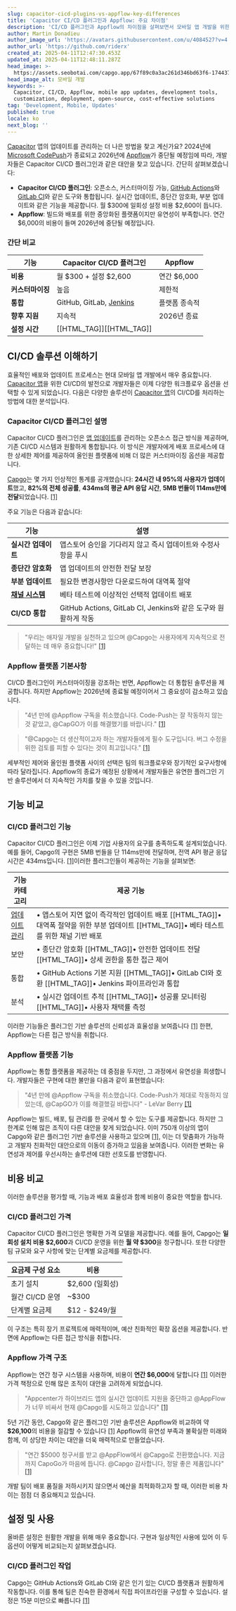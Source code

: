 ```yaml
---
slug: capacitor-cicd-plugins-vs-appflow-key-differences
title: 'Capacitor CI/CD 플러그인과 Appflow: 주요 차이점'
description: 'CI/CD 플러그인과 Appflow의 차이점을 살펴보면서 모바일 앱 개발을 위한 비용, 커스터마이징, 그리고 앞으로의 지원 등을 알아보세요.'
author: Martin Donadieu
author_image_url: 'https://avatars.githubusercontent.com/u/4084527?v=4'
author_url: 'https://github.com/riderx'
created_at: 2025-04-11T12:47:30.453Z
updated_at: 2025-04-11T12:48:11.287Z
head_image: >-
  https://assets.seobotai.com/capgo.app/67f89c0a3ac261d346bd63f6-1744375691287.jpg
head_image_alt: 모바일 개발
keywords: >-
  Capacitor, CI/CD, Appflow, mobile app updates, development tools,
  customization, deployment, open-source, cost-effective solutions
tag: 'Development, Mobile, Updates'
published: true
locale: ko
next_blog: ''
---
```


[Capacitor](https://capacitorjs.com/) 앱의 업데이트를 관리하는 더 나은 방법을 찾고 계신가요? 2024년에 [Microsoft CodePush](https://learnmicrosoftcom/en-us/appcenter/distribution/codepush/)가 종료되고 2026년에 [Appflow](https://ionicio/appflow/)가 중단될 예정임에 따라, 개발자들은 Capacitor CI/CD 플러그인과 같은 대안을 찾고 있습니다. 간단히 살펴보겠습니다:

-   **Capacitor CI/CD 플러그인**: 오픈소스, 커스터마이징 가능, [GitHub Actions](https://docsgithubcom/actions)와 [GitLab CI](https://docsgitlabcom/ee/ci/)와 같은 도구와 통합됩니다. 실시간 업데이트, 종단간 암호화, 부분 업데이트와 같은 기능을 제공합니다. 월 $300에 일회성 설정 비용 $2,600이 듭니다.
-   **Appflow**: 빌드와 배포를 위한 중앙화된 플랫폼이지만 유연성이 부족합니다. 연간 $6,000의 비용이 들며 2026년에 중단될 예정입니다.

### 간단 비교

| 기능 | Capacitor CI/CD 플러그인 | Appflow |
| --- | --- | --- |
| **비용** | 월 $300 + 설정 $2,600 | 연간 $6,000 |
| **커스터마이징** | 높음 | 제한적 |
| **통합** | GitHub, GitLab, [Jenkins](https://wwwjenkinsio/) | 플랫폼 종속적 |
| **향후 지원** | 지속적 | 2026년 종료 |
| **설정 시간** | [[HTML_TAG]][[HTML_TAG]]

## CI/CD 솔루션 이해하기

효율적인 배포와 업데이트 프로세스는 현대 모바일 앱 개발에서 매우 중요합니다. [Capacitor 앱](https://capgo.app/blog/capacitor-comprehensive-guide/)을 위한 CI/CD의 발전으로 개발자들은 이제 다양한 워크플로우 옵션을 선택할 수 있게 되었습니다. 다음은 다양한 솔루션이 [Capacitor 앱](https://capgo.app/blog/capacitor-comprehensive-guide/)의 CI/CD를 처리하는 방법에 대한 분석입니다.

### Capacitor CI/CD 플러그인 설명

Capacitor CI/CD 플러그인은 [앱 업데이트](https://capgo.app/plugins/capacitor-updater/)를 관리하는 오픈소스 접근 방식을 제공하며, 기존 CI/CD 시스템과 원활하게 통합됩니다. 이 방식은 개발자에게 배포 프로세스에 대한 상세한 제어를 제공하여 올인원 플랫폼에 비해 더 많은 커스터마이징 옵션을 제공합니다.

[Capgo](https://capgo.app/)는 몇 가지 인상적인 통계를 공개했습니다: **24시간 내 95%의 사용자가 업데이트**했고, **82%의 전체 성공률**, **434ms의 평균 API 응답 시간**, **5MB 번들이 114ms만에 전달**되었습니다. [\[1\]](https://capgo.app/)

주요 기능은 다음과 같습니다:

| 기능 | 설명 |
| --- | --- |
| **실시간 업데이트** | 앱스토어 승인을 기다리지 않고 즉시 업데이트와 수정사항을 푸시 |
| **종단간 암호화** | 앱 업데이트의 안전한 전달 보장 |
| **부분 업데이트** | 필요한 변경사항만 다운로드하여 대역폭 절약 |
| **[채널 시스템](https://capgo.app/docs/plugin/cloud-mode/channel-system/)** | 베타 테스트에 이상적인 선택적 업데이트 배포 |
| **CI/CD 통합** | GitHub Actions, GitLab CI, Jenkins와 같은 도구와 원활하게 작동 |

> "우리는 애자일 개발을 실천하고 있으며 @Capgo는 사용자에게 지속적으로 전달하는 데 매우 중요합니다!" [\[1\]](https://capgo.app/)

### Appflow 플랫폼 기본사항

CI/CD 플러그인이 커스터마이징을 강조하는 반면, Appflow는 더 통합된 솔루션을 제공합니다. 하지만 Appflow는 2026년에 종료될 예정이어서 그 중요성이 감소하고 있습니다.

> "4년 만에 @Appflow 구독을 취소했습니다. Code-Push는 잘 작동하지 않는 것 같았고, @CapGO가 이를 해결했기를 바랍니다." [\[1\]](https://capgo.app/)

> "@Capgo는 더 생산적이고자 하는 개발자들에게 필수 도구입니다. 버그 수정을 위한 검토를 피할 수 있다는 것이 최고입니다." [\[1\]](https://capgo.app/)

세부적인 제어와 올인원 플랫폼 사이의 선택은 팀의 워크플로우와 장기적인 요구사항에 따라 달라집니다. Appflow의 종료가 예정된 상황에서 개발자들은 유연한 플러그인 기반 솔루션에서 더 지속적인 가치를 찾을 수 있을 것입니다.

## 기능 비교

### CI/CD 플러그인 기능

Capacitor CI/CD 플러그인은 이제 기업 사용자의 요구를 충족하도록 설계되었습니다. 예를 들어, Capgo의 구현은 5MB 번들을 단 114ms만에 전달하며, 전역 API 평균 응답 시간은 434ms입니다. [\[1\]](https://capgo.app/)이러한 플러그인들이 제공하는 기능을 살펴보면:

| 기능 카테고리 | 제공 기능 |
| --- | --- |
| [업데이트 관리](https://capgo.app/docs/plugin/cloud-mode/manual-update/) | • 앱스토어 지연 없이 즉각적인 업데이트 배포  [[HTML_TAG]]• 대역폭 절약을 위한 부분 업데이트  [[HTML_TAG]]• 베타 테스트를 위한 채널 기반 배포 |
| 보안 | • 종단간 암호화  [[HTML_TAG]]• 안전한 업데이트 전달  [[HTML_TAG]]• 상세 권한을 통한 접근 제어 |
| 통합 | • GitHub Actions 기본 지원  [[HTML_TAG]]• GitLab CI와 호환  [[HTML_TAG]]• Jenkins 파이프라인과 통합 |
| 분석 | • 실시간 업데이트 추적  [[HTML_TAG]]• 성공률 모니터링  [[HTML_TAG]]• 사용자 채택률 측정 |

이러한 기능들은 플러그인 기반 솔루션의 신뢰성과 효율성을 보여줍니다 [\[1\]](https://capgo.app/) 한편, Appflow는 다른 접근 방식을 취합니다.

### Appflow 플랫폼 기능

Appflow는 통합 플랫폼을 제공하는 데 중점을 두지만, 그 과정에서 유연성을 희생합니다. 개발자들은 구현에 대한 불만을 다음과 같이 표현했습니다:

> "4년 만에 @Appflow 구독을 취소했습니다. Code-Push가 제대로 작동하지 않았는데, @CapGO가 이를 해결했길 바랍니다" - LeVar Berry [\[1\]](https://capgo.app/)

Appflow는 빌드, 배포, 팀 관리를 한 곳에서 할 수 있는 도구를 제공합니다. 하지만 그 한계로 인해 많은 조직이 다른 대안을 찾게 되었습니다. 이미 750개 이상의 앱이 Capgo와 같은 플러그인 기반 솔루션을 사용하고 있으며 [\[1\]](https://capgo.app/), 이는 더 맞춤화가 가능하고 개발자 친화적인 대안으로의 이동이 증가하고 있음을 보여줍니다. 이러한 변화는 유연성과 제어를 우선시하는 솔루션에 대한 선호도를 반영합니다.

## 비용 비교

이러한 솔루션을 평가할 때, 기능과 배포 효율성과 함께 비용이 중요한 역할을 합니다.

### CI/CD 플러그인 가격

Capacitor CI/CD 플러그인은 명확한 가격 모델을 제공합니다. 예를 들어, Capgo는 **일회성 설치 비용 $2,600**과 CI/CD 운영을 위한 **월 약 $300**을 청구합니다. 또한 다양한 팀 규모와 요구 사항에 맞는 단계별 요금제를 제공합니다.

| 요금제 구성 요소 | 비용 |
| --- | --- |
| 초기 설치 | $2,600 (일회성) |
| 월간 CI/CD 운영 | ~$300 |
| 단계별 요금제 | $12 - $249/월 |

이 구조는 특히 장기 프로젝트에 매력적이며, 예산 친화적인 확장 옵션을 제공합니다. 반면에 Appflow는 다른 접근 방식을 취합니다.

### Appflow 가격 구조

Appflow는 연간 청구 시스템을 사용하며, 비용이 **연간 $6,000**에 달합니다 [\[1\]](https://capgo.app/) 이러한 가격 책정으로 인해 많은 조직이 대안을 고려하게 되었습니다.

> "Appcenter가 하이브리드 앱의 실시간 업데이트 지원을 중단하고 @AppFlow가 너무 비싸서 현재 @Capgo를 시도하고 있습니다" [\[1\]](https://capgo.app/)

5년 기간 동안, Capgo와 같은 플러그인 기반 솔루션은 Appflow와 비교하여 약 **$26,100**의 비용을 절감할 수 있습니다 [\[1\]](https://capgo.app/) Appflow의 유연성 부족과 불확실한 미래와 함께, 이 상당한 차이는 대안을 더욱 매력적으로 만들었습니다.

> "연간 $5000 청구서를 받고 @AppFlow에서 @Capgo로 전환했습니다. 지금까지 CapoGo가 마음에 듭니다. @Capgo 감사합니다, 정말 좋은 제품입니다" [\[1\]](https://capgo.app/)

개발 팀이 배포 품질을 저하시키지 않으면서 예산을 최적화하고자 할 때, 이러한 비용 차이는 점점 더 중요해지고 있습니다.

## 설정 및 사용

올바른 설정은 원활한 개발을 위해 매우 중요합니다. 구현과 일상적인 사용에 있어 이 두 옵션이 어떻게 비교되는지 살펴보겠습니다.

### CI/CD 플러그인 작업

Capgo는 GitHub Actions와 GitLab CI와 같은 인기 있는 CI/CD 플랫폼과 원활하게 작동합니다. 이를 통해 팀은 친숙한 환경에서 직접 파이프라인을 구성할 수 있습니다. 설정은 15분 미만으로 빠릅니다 [\[1\]](https://capgo.app/)
